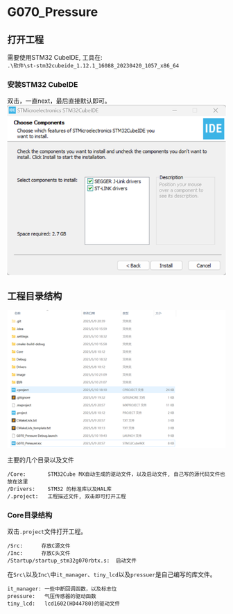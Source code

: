 # G070_Pressure

## 打开工程

需要使用STM32 CubeIDE, 工具在:\
`.\软件\st-stm32cubeide_1.12.1_16088_20230420_1057_x86_64`

### 安装STM32 CubeIDE

双击，一直next，最后直接默认即可。
![image](./image/install.png)

## 工程目录结构

![image](./image/instruction.png)

主要的几个目录以及文件

```text
/Core:       STM32Cube MX自动生成的驱动文件，以及启动文件, 自己写的源代码文件也放在这里
/Drivers:    STM32 的标准库以及HAL库
/.project:   工程描述文件, 双击即可打开工程
```

### Core目录结构

双击`.project`文件打开工程。

```text
/Src:      存放C源文件
/Inc:      存放C头文件
/Startup/startup_stm32g070rbtx.s:  启动文件
```

在`Src\`以及`Inc\`中`it_manager`、`tiny_lcd`以及`pressuer`是自己编写的库文件。

```text
it_manager: 一些中断回调函数，以及标志位
pressure:   气压传感器的驱动函数
tiny_lcd:   lcd1602(HD44780)的驱动文件
```

